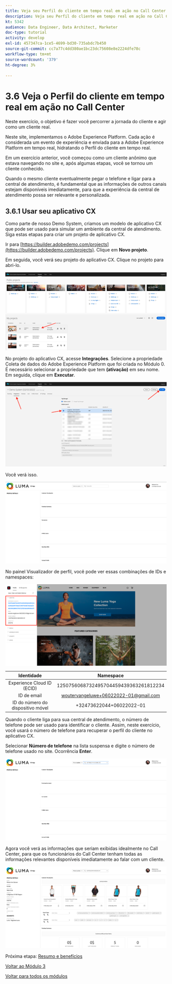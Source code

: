 ```yaml
---
title: Veja seu Perfil do cliente em tempo real em ação no Call Center
description: Veja seu Perfil do cliente em tempo real em ação no Call Center
kt: 5342
audience: Data Engineer, Data Architect, Marketer
doc-type: tutorial
activity: develop
exl-id: 457347ca-1ce5-4699-bd30-735abdc7b450
source-git-commit: cc7a77c4dd380ae1bc23dc75608e8e2224dfe78c
workflow-type: tm+mt
source-wordcount: '379'
ht-degree: 3%

---
```


# 3.6 Veja o Perfil do cliente em tempo real em ação no Call Center

Neste exercício, o objetivo é fazer você percorrer a jornada do cliente e agir como um cliente real.

Neste site, implementamos o Adobe Experience Platform. Cada ação é considerada um evento de experiência e enviada para a Adobe Experience Platform em tempo real, hidratando o Perfil do cliente em tempo real.

Em um exercício anterior, você começou como um cliente anônimo que estava navegando no site e, após algumas etapas, você se tornou um cliente conhecido.

Quando o mesmo cliente eventualmente pegar o telefone e ligar para a central de atendimento, é fundamental que as informações de outros canais estejam disponíveis imediatamente, para que a experiência da central de atendimento possa ser relevante e personalizada.

## 3.6.1 Usar seu aplicativo CX

Como parte de nosso Demo System, criamos um modelo de aplicativo CX que pode ser usado para simular um ambiente da central de atendimento. Siga estas etapas para criar um projeto de aplicativo CX.

Ir para [https://builder.adobedemo.com/projects](https://builder.adobedemo.com/projects). Clique em **Novo projeto**.

Em seguida, você verá seu projeto do aplicativo CX. Clique no projeto para abri-lo.

![Demonstração](./images/cxapp3.png)

No projeto do aplicativo CX, acesse **Integrações**. Selecione a propriedade Coleta de dados do Adobe Experience Platform que foi criada no Módulo 0. É necessário selecionar a propriedade que tem **(ativação)** em seu nome. Em seguida, clique em **Executar**.

![Demonstração](./images/cxapp4.png)

Você verá isso.

![Demonstração](./images/cxapp5.png)

No painel Visualizador de perfil, você pode ver essas combinações de IDs e namespaces:

![Perfil do cliente](./images/identities.png)

| Identidade | Namespace |
|:-------------:| :---------------:|
| Experience Cloud ID (ECID) | 1250756068732495704459439363261812234 |
| ID de email | woutervangeluwe+06022022-01@gmail.com |
| ID do número do dispositivo móvel | +32473622044+06022022-01 |

Quando o cliente liga para sua central de atendimento, o número de telefone pode ser usado para identificar o cliente. Assim, neste exercício, você usará o número de telefone para recuperar o perfil do cliente no aplicativo CX.

Selecionar **Número de telefone** na lista suspensa e digite o número de telefone usado no site. Ocorrência **Enter**.

![Demonstração](./images/19.png)

Agora você verá as informações que seriam exibidas idealmente no Call Center, para que os funcionários do Call Center tenham todas as informações relevantes disponíveis imediatamente ao falar com um cliente.

![Demonstração](./images/20.png)

Próxima etapa: [Resumo e benefícios](./summary.md)

[Voltar ao Módulo 3](./real-time-customer-profile.md)

[Voltar para todos os módulos](../../overview.md)
